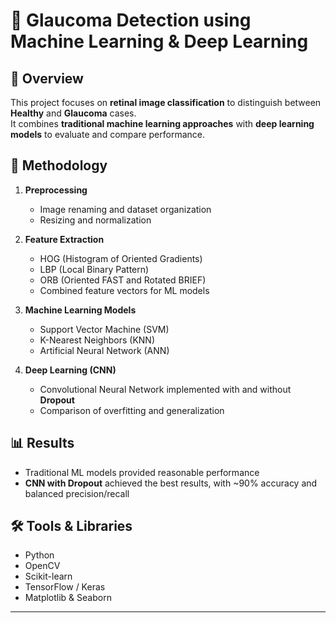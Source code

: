 # 🧠 Glaucoma Detection using Machine Learning & Deep Learning

## 📌 Overview
This project focuses on **retinal image classification** to distinguish between **Healthy** and **Glaucoma** cases.  
It combines **traditional machine learning approaches** with **deep learning models** to evaluate and compare performance.

## 🔹 Methodology
1. **Preprocessing**
   - Image renaming and dataset organization
   - Resizing and normalization  
   
2. **Feature Extraction**
   - HOG (Histogram of Oriented Gradients)  
   - LBP (Local Binary Pattern)  
   - ORB (Oriented FAST and Rotated BRIEF)  
   - Combined feature vectors for ML models  

3. **Machine Learning Models**
   - Support Vector Machine (SVM)  
   - K-Nearest Neighbors (KNN)  
   - Artificial Neural Network (ANN)  

4. **Deep Learning (CNN)**
   - Convolutional Neural Network implemented with and without **Dropout**  
   - Comparison of overfitting and generalization  

## 📊 Results
- Traditional ML models provided reasonable performance  
- **CNN with Dropout** achieved the best results, with ~90% accuracy and balanced precision/recall  

## 🛠️ Tools & Libraries
- Python  
- OpenCV  
- Scikit-learn  
- TensorFlow / Keras  
- Matplotlib & Seaborn  

---
